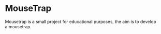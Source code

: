 # MouseTrap
Mousetrap is a small project for educational purposes, the aim is to develop a mousetrap.
